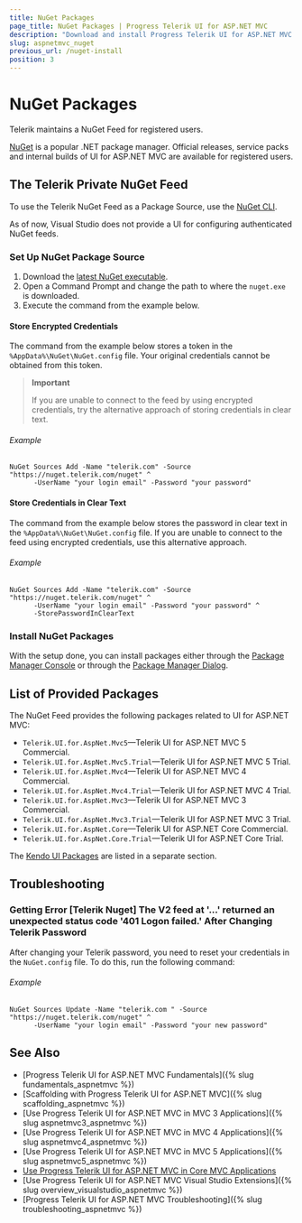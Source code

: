```yaml
---
title: NuGet Packages
page_title: NuGet Packages | Progress Telerik UI for ASP.NET MVC
description: "Download and install Progress Telerik UI for ASP.NET MVC from our NuGet feed."
slug: aspnetmvc_nuget
previous_url: /nuget-install
position: 3
---
```


# NuGet Packages

Telerik maintains a NuGet Feed for registered users.

[NuGet](https://www.nuget.org) is a popular .NET package manager. Official releases, service packs and internal builds of UI for ASP.NET MVC are available for registered users.

## The Telerik Private NuGet Feed

To use the Telerik NuGet Feed as a Package Source, use the [NuGet CLI](http://docs.nuget.org/consume/Command-Line-Reference).

As of now, Visual Studio does not provide a UI for configuring authenticated NuGet feeds.

### Set Up NuGet Package Source

1. Download the [latest NuGet executable](https://dist.nuget.org/win-x86-commandline/latest/nuget.exe).
1. Open a Command Prompt and change the path to where the `nuget.exe` is downloaded.
1. Execute the command from the example below.

#### Store Encrypted Credentials

The command from the example below stores a token in the `%AppData%\NuGet\NuGet.config` file. Your original credentials cannot be obtained from this token.

> **Important**
>
> If you are unable to connect to the feed by using encrypted credentials, try the alternative approach of storing credentials in clear text.

###### Example

```
NuGet Sources Add -Name "telerik.com" -Source "https://nuget.telerik.com/nuget" ^
      -UserName "your login email" -Password "your password"
```

#### Store Credentials in Clear Text

The command from the example below stores the password in clear text in the `%AppData%\NuGet\NuGet.config` file. If you are unable to connect to the feed using encrypted credentials, use this alternative approach.

###### Example

```
NuGet Sources Add -Name "telerik.com" -Source "https://nuget.telerik.com/nuget" ^
      -UserName "your login email" -Password "your password" ^
      -StorePasswordInClearText
```

### Install NuGet Packages

With the setup done, you can install packages either through the [Package Manager Console](http://docs.nuget.org/Consume/Package-Manager-Console) or through the [Package Manager Dialog](https://docs.nuget.org/consume/package-manager-dialog).

## List of Provided Packages

The NuGet Feed provides the following packages related to UI for ASP.NET MVC:

- `Telerik.UI.for.AspNet.Mvc5`&mdash;Telerik UI for ASP.NET MVC 5 Commercial.
- `Telerik.UI.for.AspNet.Mvc5.Trial`&mdash;Telerik UI for ASP.NET MVC 5 Trial.
- `Telerik.UI.for.AspNet.Mvc4`&mdash;Telerik UI for ASP.NET MVC 4 Commercial.
- `Telerik.UI.for.AspNet.Mvc4.Trial`&mdash;Telerik UI for ASP.NET MVC 4 Trial.
- `Telerik.UI.for.AspNet.Mvc3`&mdash;Telerik UI for ASP.NET MVC 3 Commercial.
- `Telerik.UI.for.AspNet.Mvc3.Trial`&mdash;Telerik UI for ASP.NET MVC 3 Trial.
- `Telerik.UI.for.AspNet.Core`&mdash;Telerik UI for ASP.NET Core Commercial.
- `Telerik.UI.for.AspNet.Core.Trial`&mdash;Telerik UI for ASP.NET Core Trial.

The [Kendo UI Packages](../../kendo-ui/intro/installation/nuget-install) are listed in a separate section.

## Troubleshooting

### Getting Error [Telerik Nuget] The V2 feed at '...' returned an unexpected status code '401 Logon failed.' After Changing Telerik Password

After changing your Telerik password, you need to reset your credentials in the `NuGet.config` file. To do this, run the following command:

###### Example

```
NuGet Sources Update -Name "telerik.com " -Source "https://nuget.telerik.com/nuget" ^
      -UserName "your login email" -Password "your new password"
``` 

## See Also

* [Progress Telerik UI for ASP.NET MVC Fundamentals]({% slug fundamentals_aspnetmvc %})
* [Scaffolding with Progress Telerik UI for ASP.NET MVC]({% slug scaffolding_aspnetmvc %})
* [Use Progress Telerik UI for ASP.NET MVC in MVC 3 Applications]({% slug aspnetmvc3_aspnetmvc %})
* [Use Progress Telerik UI for ASP.NET MVC in MVC 4 Applications]({% slug aspnetmvc4_aspnetmvc %})
* [Use Progress Telerik UI for ASP.NET MVC in MVC 5 Applications]({% slug aspnetmvc5_aspnetmvc %})
* [Use Progress Telerik UI for ASP.NET MVC in Core MVC Applications](../../aspnet-core/introduction)
* [Use Progress Telerik UI for ASP.NET MVC Visual Studio Extensions]({% slug overview_visualstudio_aspnetmvc %})
* [Progress Telerik UI for ASP.NET MVC Troubleshooting]({% slug troubleshooting_aspnetmvc %})
